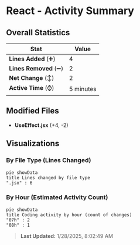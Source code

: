 # React - Activity Summary 

## Overall Statistics

| Stat                   | Value                                                             |
| ---------------------- | ----------------------------------------------------------------- |
| **Lines Added** (➕)   | 4                                          |
| **Lines Removed** (➖) | 2                                        |
| **Net Change** (↕)    | 2                |
| **Active Time** (⌚)   | 5 minutes |


## Modified Files
- **UseEffect.jsx** (+4, -2)

## Visualizations

### By File Type (Lines Changed)

```mermaid
pie showData
title Lines changed by file type
".jsx" : 6
```

### By Hour (Estimated Activity Count)

```mermaid
pie showData
title Coding activity by hour (count of changes)
"07h" : 2
"08h" : 1
```


> **Last Updated:** 1/28/2025, 8:02:49 AM